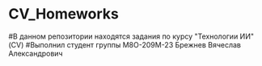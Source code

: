 # CV_Homeworks
#В данном репозитории находятся задания по курсу "Технологии ИИ" (CV)
#Выполнил студент группы М8О-209М-23 Брежнев Вячеслав Александрович
